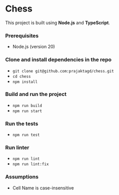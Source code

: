 # Chess
This project is built using **Node.js** and **TypeScript**.

### Prerequisites
- Node.js (version 20)

### Clone and install dependencies in the repo
- `git clone git@github.com:prajaktagd/chess.git`
- `cd chess`
- `npm install`

### Build and run the project
- `npm run build`
- `npm run start`

### Run the tests
- `npm run test`

### Run linter
- `npm run lint`
- `npm run lint:fix`

### Assumptions
- Cell Name is case-insensitive




